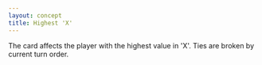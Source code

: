 ```yaml
---
layout: concept
title: Highest 'X'
---
```


The card affects the player with the highest value in 'X'. Ties are broken by current turn order.
